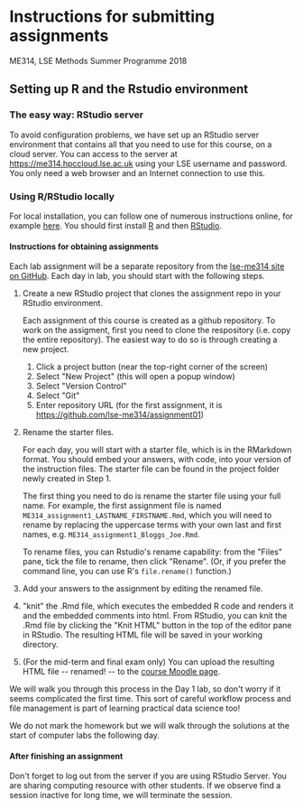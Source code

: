 # Instructions for submitting assignments

ME314, LSE Methods Summer Programme 2018


## Setting up R and the Rstudio environment

### The easy way: RStudio server

To avoid configuration problems, we have set up an RStudio server environment that contains all that you need to use for this course, on a cloud server.  You can access to the server at https://me314.hpccloud.lse.ac.uk using your LSE username and password.  You only need a web browser and an Internet connection to use this.

### Using R/RStudio locally

For local installation, you can follow one of numerous instructions online, for example [here](https://medium.com/@GalarnykMichael/install-r-and-rstudio-on-windows-5f503f708027).   You should first install [R](https://cran.r-project.org) and then [RStudio](http://www.rstudio.com).


#### Instructions for obtaining assignments

Each lab assignment will be a separate repository from the [lse-me314 site on GitHub](https://github.com/lse-me314).  Each day in lab, you should start with the following steps.

1.  Create a new RStudio project that clones the assignment repo in your RStudio environment.

    Each assignment of this course is created as a github repository. To work on the assigment, first you need to clone the respository (i.e. copy the entire repository). The easiest way to do so is through creating a new project.

    1) Click a project button (near the top-right corner of the screen)
    2) Select "New Project" (this will open a popup window)
    3) Select "Version Control"
    4) Select "Git"
    5) Enter repository URL (for the first assignment, it is https://github.com/lse-me314/assignment01)

2.  Rename the starter files.

    For each day, you will start with a starter file, which is in the RMarkdown format.  You should embed your answers, with code, into your version of the instruction files. The starter file can be found in the project folder newly created in Step 1.

    The first thing you need to do is rename the starter file using your full name. For example, the first assignment file is named `ME314_assignment1_LASTNAME_FIRSTNAME.Rmd`, which you will need to rename by replacing the uppercase terms with your own last and first names, e.g.  `ME314_assignment1_Bloggs_Joe.Rmd`.

    To rename files, you can Rstudio's rename capability: from the "Files" pane, tick the file to rename, then click "Rename".  (Or, if you prefer the command line, you can use R's `file.rename()` function.)

3.  Add your answers to the assignment by editing the renamed file.

4.  "knit" the .Rmd file, which executes the embedded R code and renders it and the embedded comments into html.  From RStudio, you can knit the .Rmd file by clicking the "Knit HTML" button in the top of the editor pane in RStudio.  The resulting HTML file will be saved in your working directory.

5.  (For the mid-term and final exam only) You can upload the resulting HTML file -- renamed! -- to the [course Moodle page](https://shortcourses.lse.ac.uk/course/view.php?id=158).

We will walk you through this process in the Day 1 lab, so don't worry if it seems complicated the first time.  This sort of careful workflow process and file management is part of learning practical data science too!

We do not mark the homework but we will walk through the solutions at the start of computer labs the following day.


#### After finishing an assignment

Don't forget to log out from the server if you are using RStudio Server. You are sharing computing resource with other students. If we observe find a session inactive for long time, we will terminate the session.

